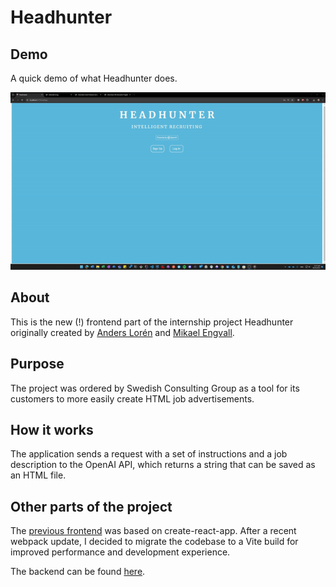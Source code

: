 # Headhunter

## Demo

A quick demo of what Headhunter does. 

![demo](demo/headhunter_quick_demo.gif)

## About

This is the new (!) frontend part of the internship project Headhunter originally created by [Anders Lorén](https://github.com/andersloren) and [Mikael Engvall](https://github.com/mikaelengvall).

## Purpose

The project was ordered by Swedish Consulting Group as a tool for its customers to more easily create HTML job advertisements.

## How it works

The application sends a request with a set of instructions and a job description to the OpenAI API, which returns a string that can be saved as an HTML file.

## Other parts of the project

The [previous frontend](https://github.com/andersloren/headhunter-frontend) was based on create-react-app. After a recent webpack update, I decided to migrate the codebase to a Vite build for improved performance and development experience.

The backend can be found [here](https://github.com/andersloren/headhunter).
